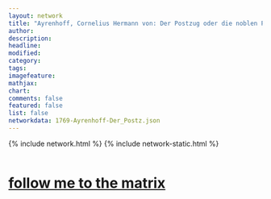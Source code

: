 ```yaml
---
layout: network
title: "Ayrenhoff, Cornelius Hermann von: Der Postzug oder die noblen Passionen (1769)"
author:
description:
headline:
modified:
category:
tags: 
imagefeature: 
mathjax: 
chart: 
comments: false
featured: false
list: false
networkdata: 1769-Ayrenhoff-Der_Postz.json
---
```

{% include network.html %}
{% include network-static.html %}
<div class="row">
  <div class="small-5 small-centered columns"><a href="/matrix211"><h1>follow me to the matrix</h1></a>
</div>
</div>
